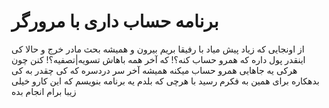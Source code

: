 # برنامه حساب داری با مرورگر
از اونجایی که زیاد پیش میاد با رفیقا بریم بیرون
و همیشه بحث مادر خرج و حالا کی اینقدر پول داره که همرو حساب کنه؟! که آخر همه باهاش تسویه|تصفیه؟! کنن
چون هرکی یه جاهایی همرو حساب میکنه همیشه آخر سر دردسره که کی چقدر به کی بدهکاره
برای همین به فکرم رسید با هرچی که بلدم یه برنامه بنویسم که این کارو خیلی زیبا برام انجام بده
